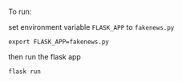 To run:

set environment variable `FLASK_APP` to `fakenews.py`

```
export FLASK_APP=fakenews.py
``` 

then run the flask app

```
flask run
```